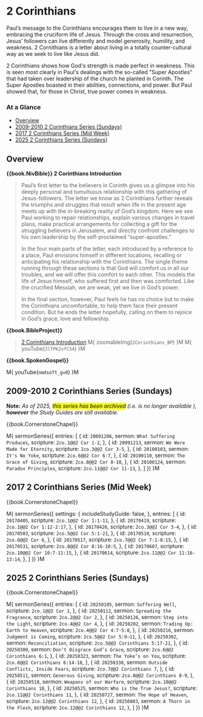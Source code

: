 # 2 Corinthians

Paul’s message to the Corinthians encourages them to live in a new
way, embracing the cruciform life of Jesus. Through the cross and
resurrection, Jesus’ followers can live differently and model
generosity, humility, and weakness. 2 Cornithians is a letter about
living in a totally counter-cultural way as we seek to live like Jesus
did.

2 Corinthians shows how God's strength is made perfect in
weakness. This is seen most clearly in Paul's dealings with the
so-called "Super Apostles" that had taken over leadership of the
church he planted in Corinth. The Super Apostles boasted in their
abilities, connections, and power. But Paul showed that, for those in
Christ, true power comes in weakness.


### At a Glance

- [Overview](#overview)
- [2009-2010 2 Corinthians Series (Sundays)](#2009-2010-2-corinthians-series-sundays)
- [2017 2 Corinthians Series (Mid Week)](#2017-2-corinthians-series-mid-week)
- [2025 2 Corinthians Series (Sundays)](#2025-2-corinthians-series-sundays)


## Overview

**{{book.NivBible}} 2 Corinthians Introduction**

> Paul’s first letter to the believers in Corinth gives us a glimpse
> into his deeply personal and tumultuous relationship with this
> gathering of Jesus-followers. The letter we know as 2 Corinthians
> further reveals the triumphs and struggles that result when life in
> the present age meets up with the in-breaking reality of God’s
> kingdom. Here we see Paul working to repair relationships, explain
> various changes in travel plans, make practical arrangements for
> collecting a gift for the struggling believers in Jerusalem, and
> directly confront challenges to his own leadership by the
> self-proclaimed “super-apostles.”
> 
> In the four main parts of the letter, each introduced by a reference
> to a place, Paul envisions himself in different locations, recalling
> or anticipating his relationship with the Corinthians. The single
> theme running through these sections is that God will comfort us in
> all our troubles, and we will offer this comfort to each other. This
> models the life of Jesus himself, who suffered first and then was
> comforted. Like the crucified Messiah, we are weak, yet we live in
> God’s power.
> 
> In the final section, however, Paul feels he has no choice but to make
> the Corinthians uncomfortable, to help them face their present
> condition. But he ends the letter hopefully, calling on them to
> rejoice in God’s grace, love and fellowship.


**{{book.BibleProject}}**

> [2 Corinthians Introduction](https://bibleproject.com/explore/video/2-corinthians/)
M{ zoomableImg(`2Corinthians_BP`) }M
M{ youTube(`3lfPK2vfC54`) }M


**{{book.SpokenGospel}}**

M{ youTube(`nmdsoTt_gv0`) }M


## 2009-2010 2 Corinthians Series (Sundays)

**Note:** _As of 2025, <mark>this series has been archived</mark>
(i.e. is no longer available ), **however** the Study Guides are still
available._

{{book.CornerstoneChapel}}

M{ sermonSeries({
  entries: [
    { id: `20091206`, sermon: `What Suffering Produces`,   scripture: `2co.1@@2 Cor 1-2`,    },
    { id: `20091213`, sermon: `We Were Made for Eternity`, scripture: `2co.3@@2 Cor 3-5`,    },
    { id: `20100103`, sermon: `It's No Yoke`,              scripture: `2co.6@@2 Cor 6-7`,    },
    { id: `20100110`, sermon: `The Grace of Giving`,       scripture: `2co.8@@2 Cor 8-10`,   },
    { id: `20100124`, sermon: `Paradox Principles`,        scripture: `2co.11@@2 Cor 11-13`, },
  ]
}) }M


## 2017 2 Corinthians Series (Mid Week)

{{book.CornerstoneChapel}}

M{ sermonSeries({
  settings: {
    includeStudyGuide: false,
  },
  entries: [
    { id: `20170405`, scripture: `2co.1@@2 Cor 1:1-11`,       },
    { id: `20170419`, scripture: `2co.1@@2 Cor 1:12-2:17`,    },
    { id: `20170426`, scripture: `2co.3@@2 Cor 3-4`,          },
    { id: `20170503`, scripture: `2co.5@@2 Cor 5:1-21`,       },
    { id: `20170510`, scripture: `2co.6@@2 Cor 6`,            },
    { id: `20170517`, scripture: `2co.7@@2 Cor 7:1-8:15`,     },
    { id: `20170531`, scripture: `2co.8@@2 Cor 8:16-10:5`,    },
    { id: `20170607`, scripture: `2co.10@@2 Cor 10:7-11:15`,  },
    { id: `20170614`, scripture: `2co.11@@2 Cor 11:16-13:14`, },
  ]
}) }M


## 2025 2 Corinthians Series (Sundays)

{{book.CornerstoneChapel}}

M{ sermonSeries({
  entries: [
    { id: `20250105`, sermon: `Suffering Well`,                  scripture: `2co.1@@2 Cor 1`,       },
    { id: `20250112`, sermon: `Spreading the Fragrance`,         scripture: `2co.2@@2 Cor 2`,       },
    { id: `20250126`, sermon: `Step into the Light`,             scripture: `2co.4@@2 Cor 4`,       },
    { id: `20250202`, sermon: `Trading Up: Earth to Heaven`,     scripture: `2co.4@@2 Cor 4:7-5:8`, },
    { id: `20250216`, sermon: `Judgment is Coming`,              scripture: `2co.5@@2 Cor 5:9–11`,  },
    { id: `20250302`, sermon: `Reconciliation`,                  scripture: `2co.5@@2 Corinthians 5:17-21`, },
    { id: `20250309`, sermon: `Don’t Disgrace God’s Grace`,      scripture: `2co.6@@2 Corinthians 6:1`,     },
    { id: `20250323`, sermon: `The Yoke’s on You`,               scripture: `2co.6@@2 Corinthians 6:14-18`, },
    { id: `20250330`, sermon: `Outside Conflicts, Inside Fears`, scripture: `2co.7@@2 Corinthians 7`,       },
    { id: `20250511`, sermon: `Generous Giving`,                 scripture: `2co.8@@2 Corinthians 8-9`,     },
    { id: `20250518`, sermon: `Weapons of our Warfare`,          scripture: `2co.10@@2 Corinthians 10`,     },
    { id: `20250525`, sermon: `Who is the True Jesus?`,          scripture: `2co.11@@2 Corinthians 11`,     },
    { id: `20250727`, sermon: `The Hope of Heaven`,              scripture: `2co.12@@2 Corinthians 12`,     },
    { id: `20250803`, sermon: `A Thorn in the Flesh`,            scripture: `2co.12@@2 Corinthians 12`,     },
  ]
}) }M
